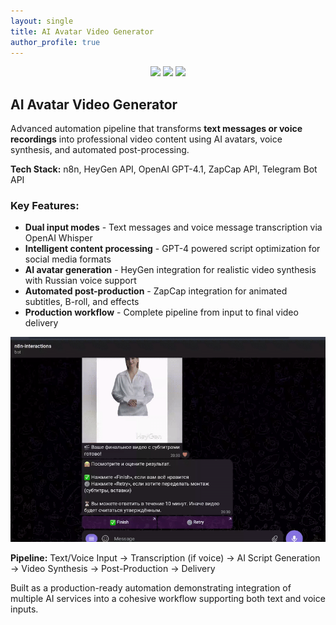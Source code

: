```yaml
---
layout: single
title: AI Avatar Video Generator
author_profile: true
---
```

<p align="center">
  <img src="https://img.shields.io/badge/HeyGen-API-blue">
  <img src="https://img.shields.io/badge/OpenAI-GPT--4-green">
  <img src="https://img.shields.io/badge/ZapCap-API-purple">
</p>

## **AI Avatar Video Generator**

Advanced automation pipeline that transforms **text messages or voice recordings** into professional video content using AI avatars, voice synthesis, and automated post-processing.

**Tech Stack:** n8n, HeyGen API, OpenAI GPT-4.1, ZapCap API, Telegram Bot API

### Key Features:
- **Dual input modes** - Text messages and voice message transcription via OpenAI Whisper
- **Intelligent content processing** - GPT-4 powered script optimization for social media formats
- **AI avatar generation** - HeyGen integration for realistic video synthesis with Russian voice support
- **Automated post-production** - ZapCap integration for animated subtitles, B-roll, and effects
- **Production workflow** - Complete pipeline from input to final video delivery

![alt text](assets/avatar_gen_gif.gif)

**Pipeline:** Text/Voice Input → Transcription (if voice) → AI Script Generation → Video Synthesis → Post-Production → Delivery

Built as a production-ready automation demonstrating integration of multiple AI services into a cohesive workflow supporting both text and voice inputs.